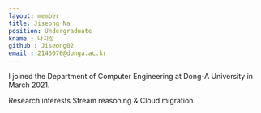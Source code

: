 ```yaml
---
layout: member
title: Jiseong Na
position: Undergraduate
kname : 나지성
github : Jiseong02
email : 2143076@donga.ac.kr
---
```

I joined the Department of Computer Engineering at Dong-A University in March 2021.

Research interests
  Stream reasoning & Cloud migration
